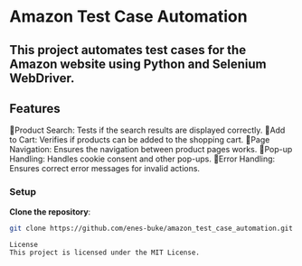 # **Amazon Test Case Automation**
This project automates test cases for the Amazon website using Python and Selenium WebDriver.
-----------------------------------------------------------------------------------------------------------------------------------------------------
## **Features**
🔴Product Search: Tests if the search results are displayed correctly.
🔴Add to Cart: Verifies if products can be added to the shopping cart.
🔴Page Navigation: Ensures the navigation between product pages works.
🔴Pop-up Handling: Handles cookie consent and other pop-ups.
🔴Error Handling: Ensures correct error messages for invalid actions.

### Setup
   **Clone the repository**:  
   ```bash
   git clone https://github.com/enes-buke/amazon_test_case_automation.git

License
This project is licensed under the MIT License.
